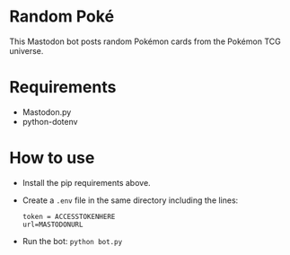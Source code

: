 # Random Poké
This Mastodon bot posts random Pokémon cards from the Pokémon TCG universe. 

# Requirements
- Mastodon.py
- python-dotenv

# How to use
- Install the pip requirements above. 
- Create a ```.env``` file in the same directory including the lines:

      token = ACCESSTOKENHERE
      url=MASTODONURL
- Run the bot: ```python bot.py```
